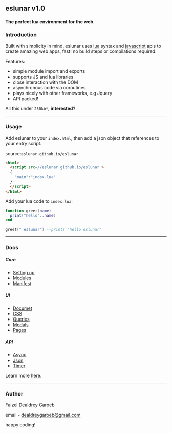  eslunar v1.0
---
#### The perfect lua environment for the web.




### Introduction

Built with simplicity in mind, eslunar uses [lua](//lua.org) syntax and [javascript](//mdn.mozzilla.org) apis to create amazing web apps, fast! no build steps or compilations required.

Features:
- simple module import and exports
- supports JS and lua libraries
- close interaction with the DOM
- asynchronous code via coroutines
- plays nicely with other frameworks, e.g Jquery
- API packed!

All this under `250kb*`, **interested?**


---
### Usage
Add eslunar to your `index.html`, then add a json object that references to your entry script.

source:```eslunar.github.io/eslunar```

```html
<html>
  <script src=//eslunar.github.io/eslunar >
  {
    "main":"index.lua"
  }
  </script>
</html>
```

Add your lua code to `index.lua`:

```lua
function greet(name)
  print("hello"..name)
end

greet(" eslunar") --prints "hello eslunar"
```

---
### Docs
##### Core
- [Setting up](./docs/setup.md)
- [Modules](./docs/modules.md)
- [Manifest](./docs/manifest.md)

##### UI
- [Documet](./docs/document.md)
- [CSS](./docs/css.md)
- [Queries](./docs/queries.md)
- [Modals](./docs/modals.md)
- [Pages](./docs/pages.md)

##### API
- [Async](./docs/async.md)
- [Json](./docs/json.md)
- [Timer](./docs/timer.md)


Learn more [here](./docs/ref.md).

---
### Author
Faizel Dealdrey Garoeb

email - <dealdreygaroeb@gmail.com>

happy coding!
